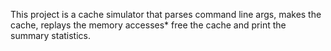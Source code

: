 This project is a cache simulator that parses command line args, 
makes the cache, replays the memory accesses* free the cache 
and print the summary statistics.
